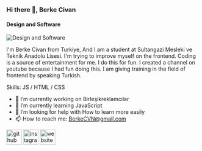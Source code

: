 ### Hi there 👋, Berke Civan
#### Design and Software
![Design and Software](https://arturssmirnovs.github.io/github-profile-readme-generator/images/banner.png)

I'm Berke Civan from Turkiye, And I am a student at Sultangazi Mesleki ve Teknik Anadolu Lisesi. I'm trying to improve myself on the frontend. Coding is a source of entertainment for me. I do this for fun. I created a channel on youtube because I had fun doing this. I am giving training in the field of frontend by speaking Turkish.

Skills: JS / HTML / CSS

- 🔭 I’m currently working on Birleşikreklamcılar 
- 🌱 I’m currently learning JavaScript 
- 🤔 I’m looking for help with  How to learn more easily 
- 📫 How to reach me: BerkeCVN@gmail.com 


[<img src='https://cdn.jsdelivr.net/npm/simple-icons@3.0.1/icons/github.svg' alt='github' height='40'>](https://github.com/BerkeCvn)  [<img src='https://cdn.jsdelivr.net/npm/simple-icons@3.0.1/icons/instagram.svg' alt='instagram' height='40'>](https://www.instagram.com/berke_civann/)  [<img src='https://cdn.jsdelivr.net/npm/simple-icons@3.0.1/icons/icloud.svg' alt='website' height='40'>](https://berkecvn.github.io/Berke-Civan-CV/)  
